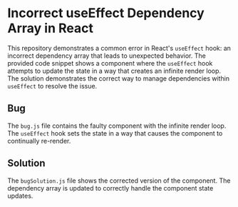 # Incorrect useEffect Dependency Array in React

This repository demonstrates a common error in React's `useEffect` hook: an incorrect dependency array that leads to unexpected behavior. The provided code snippet shows a component where the `useEffect` hook attempts to update the state in a way that creates an infinite render loop. The solution demonstrates the correct way to manage dependencies within `useEffect` to resolve the issue.

## Bug

The `bug.js` file contains the faulty component with the infinite render loop.  The `useEffect` hook sets the state in a way that causes the component to continually re-render. 

## Solution

The `bugSolution.js` file shows the corrected version of the component. The dependency array is updated to correctly handle the component state updates. 
